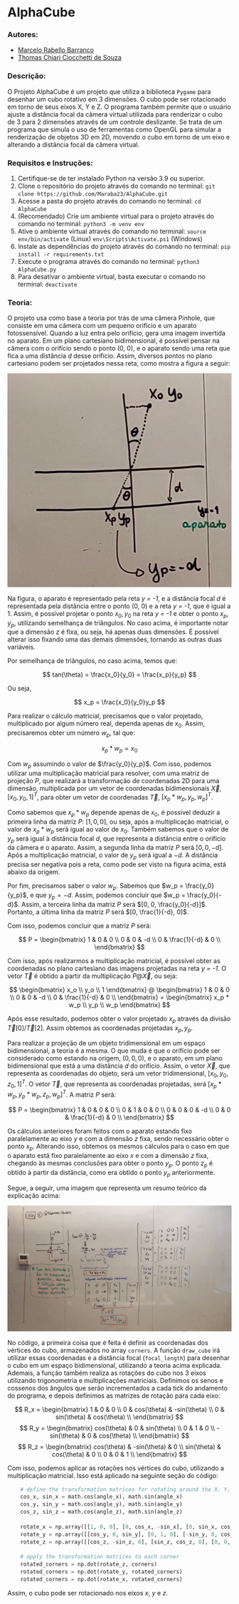 # AlphaCube

### Autores:
- [Marcelo Rabello Barranco](https://github.com/Maraba23)
- [Thomas Chiari Ciocchetti de Souza](https://github.com/thomaschiari)

### Descrição:
O Projeto AlphaCube é um projeto que utiliza a biblioteca `Pygame` para desenhar um cubo rotativo em 3 dimensões. O cubo pode ser rotacionado em torno de seus eixos X, Y e Z.
O programa também permite que o usuário ajuste a distância focal da câmera virtual utilizada para renderizar o cubo de 3 para 2 dimensões através de um controle deslizante.
Se trata de um programa que simula o uso de ferramentas como OpenGL para simular a renderização de objetos 3D em 2D, movendo o cubo em torno de um eixo e alterando a distância focal da câmera virtual.

### Requisitos e Instruções:
1. Certifique-se de ter instalado Python na versão 3.9 ou superior.
2. Clone o repositório do projeto através do comando no terminal: 
`git clone https://github.com/Maraba23/AlphaCube.git`
3. Acesse a pasta do projeto através do comando no terminal:
`cd AlphaCube`
4. (Recomendado) Crie um ambiente virtual para o projeto através do comando no terminal:
`python3 -m venv env`
5. Ative o ambiente virtual através do comando no terminal:
`source env/bin/activate` (Linux)
`env\Scripts\Activate.ps1` (Windows)
6. Instale as dependências do projeto através do comando no terminal:
`pip install -r requirements.txt`
7. Execute o programa através do comando no terminal:
`python3 AlphaCube.py`
8. Para desativar o ambiente virtual, basta executar o comando no terminal:
`deactivate`

### Teoria:
O projeto usa como base a teoria por trás de uma câmera Pinhole, que consiste em uma câmera com um pequeno orifício e um aparato fotossensível. Quando a luz entra pelo orifício, gera uma imagem invertida no aparato.
Em um plano cartesiano bidimensional, é possível pensar na câmera com o orifício sendo o ponto (0, 0), e o aparato sendo uma reta que fica a uma distância *d* desse orifício. Assim, diversos pontos no plano cartesiano podem ser projetados nessa reta, como mostra a figura a seguir:

![Pinhole Camera](pinhole_2d.jpeg)

Na figura, o aparato é representado pela reta *y = -1*, e a distância focal *d* é representada pela distância entre o ponto (0, 0) e a reta *y = -1*, que é igual a 1.
Assim, é possível projetar o ponto $x_0, y_0$ na reta *y = -1* e obter o ponto $x_p, y_p$, utilizando semelhança de triângulos.
No caso acima, é importante notar que a dimensão *z* é fixa, ou seja, há apenas duas dimensões.
É possível alterar isso fixando uma das demais dimensões, tornando as outras duas variáveis. 

Por semelhança de triângulos, no caso acima, temos que:

$$
tan(\theta) = \frac{x_0}{y_0} = \frac{x_p}{y_p}
$$

Ou seja, 

$$
x_p = \frac{x_0}{y_0}y_p
$$

Para realizar o cálculo matricial, precisamos que o valor projetado, multiplicado por algum número real, dependa apenas de $x_0$. Assim, precisaremos obter um número $w_p$, tal que:

$$
x_p * w_p = x_0
$$

Com $w_p$ assumindo o valor de $\frac{y_0}{y_p}$. Com isso, podemos utilizar uma multiplicação matricial para resolver, com uma matriz de projeção *P*, que realizará a transformação de coordenadas 2D para uma dimensão, multiplicada por um vetor de coordenadas bidimensionais $\overrightarrow{X}$, $[x_0, y_0, 1]^T$, para obter um vetor de coordenadas $\overrightarrow{T}$, $[x_p * w_p, y_p, w_p]^T$.

Como sabemos que $x_p * w_p$ depende apenas de $x_0$, é possível deduzir a primeira linha da matriz *P*: $[1, 0, 0]$, ou seja, após a multiplicação matricial, o valor de $x_p * w_p$ será igual ao valor de $x_0$. 
Também sabemos que o valor de $y_p$ será igual à distância focal *d*, que representa a distância entre o orifício da câmera e o aparato. Assim, a segunda linha da matriz *P* será $[0, 0, -d]$. Após a multiplicação matricial, o valor de $y_p$ será igual a $-d$. A distância precisa ser negativa pois a reta, como pode ser visto na figura acima, está abaixo da origem.

Por fim, precisamos saber o valor $w_p$. Sabemos que $w_p = \frac{y_0}{y_p}$, e que $y_p = -d$. Assim, podemos concluir que $w_p = \frac{y_0}{-d}$. Assim, a terceira linha da matriz *P* será $[0, 0, \frac{y_0}{-d}]$. Portanto, a última linha da matriz *P* será $[0, \frac{1}{-d}, 0]$.

Com isso, podemos concluir que a matriz *P* será:

$$
P = \begin{bmatrix}
1 & 0 & 0 \\
0 & 0 & -d \\
0 & \frac{1}{-d} & 0 \\
\end{bmatrix}
$$

Com isso, após realizarmos a multiplicação matricial, é possível obter as coordenadas no plano cartesiano das imagens projetadas na reta *y = -1*.
O vetor $\overrightarrow{T}$ é obtido a partir da multiplicação $P @ \overrightarrow{X}$, ou seja:

$$
\begin{bmatrix}
x_o \\
y_o \\
1
\end{bmatrix} @ \begin{bmatrix}
1 & 0 & 0 \\
0 & 0 & -d \\
0 & \frac{1}{-d} & 0 \\
\end{bmatrix} = \begin{bmatrix}
x_p * w_p \\
y_p \\
w_p
\end{bmatrix}
$$

Após esse resultado, podemos obter o valor projetado $x_p$ através da divisão $\overrightarrow{T}[0] / \overrightarrow{T}[2]$. Assim obtemos as coordenadas projetadas $x_p, y_p$.

Para realizar a projeção de um objeto tridimensional em um espaço bidimensional, a teoria é a mesma. O que muda é que o orifício pode ser considerado como estando na origem, $(0,0,0)$, e o aparato, em um plano bidimensional que está a uma distância *d* do orifício.
Assim, o vetor $\overrightarrow{X}$, que representa as coordenadas do objeto, será um vetor tridimensional, $[x_0, y_0, z_0, 1]^T$. O vetor $\overrightarrow{T}$, que representa as coordenadas projetadas, será $[x_p * w_p, y_p * w_p, z_p, w_p]^T$. A matriz *P* será:

$$
P = \begin{bmatrix}
1 & 0 & 0 & 0 \\
0 & 1 & 0 & 0 \\
0 & 0 & 0 & -d \\
0 & 0 & \frac{1}{-d} & 0 \\
\end{bmatrix}
$$

Os cálculos anteriores foram feitos com o aparato estando fixo paralelamente ao eixo *y* e com a dimensão *z* fixa, sendo necessário obter o ponto $x_p$. Alterando isso, obtemos os mesmos cálculos para o caso em que o aparato está fixo paralelamente ao eixo *x* e com a dimensão *z* fixa, chegando às mesmas conclusões para obter o ponto $y_p$. O ponto $z_p$ é obtido à partir da distância, como era obtido o ponto $y_p$ anteriormente.

Segue, a seguir, uma imagem que representa um resumo teórico da explicação acima:

![3D Projection](teoria_matrizes_3d.jpeg)

No código, a primeira coisa que é feita é definir as coordenadas dos vértices do cubo, armazenados no array `corners`. A função `draw_cube` irá utilizar essas coordenadas e a distância focal (`focal_length`) para desenhar o cubo em um espaço bidimensional, utilizando a teoria acima explicada.
Ademais, a função também realiza as rotações do cubo nos 3 eixos utilizando trigonometria e multiplicações matriciais. Definimos os senos e cossenos dos ângulos que serão incrementados a cada tick do andamento do programa, e depois definimos as matrizes de rotação para cada eixo:

$$ 
R_x = \begin{bmatrix}
1 & 0 & 0 \\
0 & cos(\theta) & -sin(\theta) \\
0 & sin(\theta) & cos(\theta) \\
\end{bmatrix} 
$$
$$ 
R_y = \begin{bmatrix}
cos(\theta) & 0 & sin(\theta) \\
0 & 1 & 0 \\
-sin(\theta) & 0 & cos(\theta) \\
\end{bmatrix} 
$$
$$ 
R_z = \begin{bmatrix}
cos(\theta) & -sin(\theta) & 0 \\
sin(\theta) & cos(\theta) & 0 \\
0 & 0 & 1 \\
\end{bmatrix}
$$

Com isso, podemos aplicar as rotações nos vértices do cubo, utilizando a multiplicação matricial. Isso está aplicado na seguinte seção do código:

```python
    # define the transformation matrices for rotating around the X, Y, and Z axes
    cos_x, sin_x = math.cos(angle_x), math.sin(angle_x)
    cos_y, sin_y = math.cos(angle_y), math.sin(angle_y)
    cos_z, sin_z = math.cos(angle_z), math.sin(angle_z)

    rotate_x = np.array([[1, 0, 0], [0, cos_x, -sin_x], [0, sin_x, cos_x]])
    rotate_y = np.array([[cos_y, 0, sin_y], [0, 1, 0], [-sin_y, 0, cos_y]])
    rotate_z = np.array([[cos_z, -sin_z, 0], [sin_z, cos_z, 0], [0, 0, 1]])

    # apply the transformation matrices to each corner
    rotated_corners = np.dot(rotate_z, corners)
    rotated_corners = np.dot(rotate_y, rotated_corners)
    rotated_corners = np.dot(rotate_x, rotated_corners)
```

Assim, o cubo pode ser rotacionado nos eixos $x$, $y$ e $z$.